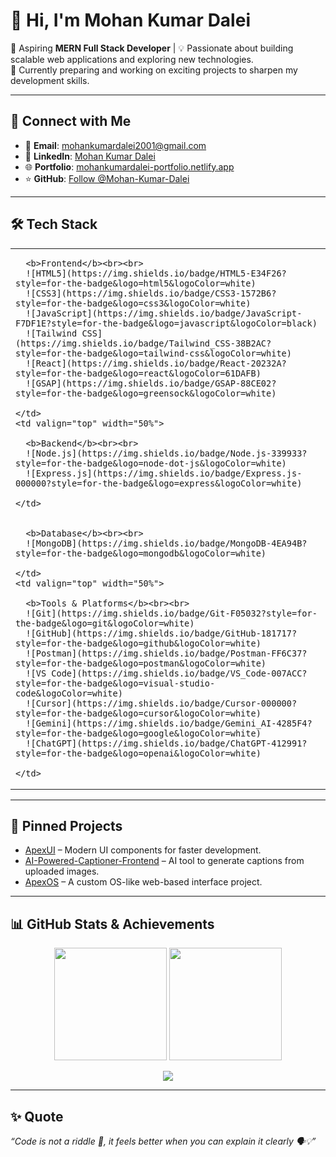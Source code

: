 # 👋 Hi, I'm Mohan Kumar Dalei  

🚀 Aspiring **MERN Full Stack Developer** | 💡 Passionate about building scalable web applications and exploring new technologies.  
🌱 Currently preparing and working on exciting projects to sharpen my development skills.  

---

## 🔗 Connect with Me  

- 📧 **Email**: [mohankumardalei2001@gmail.com](mailto:mohankumardalei2001@gmail.com)  
- 💼 **LinkedIn**: [Mohan Kumar Dalei](https://www.linkedin.com/in/mohan-kumar-dalei)  
- 🌐 **Portfolio**: [mohankumardalei-portfolio.netlify.app](https://mohankumardalei-portfolio.netlify.app)  
- ⭐ **GitHub**: [Follow @Mohan-Kumar-Dalei](https://github.com/Mohan-Kumar-Dalei?tab=followers)  

---

## 🛠️ Tech Stack  

<table>
  <tr>
    <td valign="top" width="50%">
      
      <b>Frontend</b><br><br>
      ![HTML5](https://img.shields.io/badge/HTML5-E34F26?style=for-the-badge&logo=html5&logoColor=white)  
      ![CSS3](https://img.shields.io/badge/CSS3-1572B6?style=for-the-badge&logo=css3&logoColor=white)  
      ![JavaScript](https://img.shields.io/badge/JavaScript-F7DF1E?style=for-the-badge&logo=javascript&logoColor=black)  
      ![Tailwind CSS](https://img.shields.io/badge/Tailwind_CSS-38B2AC?style=for-the-badge&logo=tailwind-css&logoColor=white)  
      ![React](https://img.shields.io/badge/React-20232A?style=for-the-badge&logo=react&logoColor=61DAFB)  
      ![GSAP](https://img.shields.io/badge/GSAP-88CE02?style=for-the-badge&logo=greensock&logoColor=white)  

    </td>
    <td valign="top" width="50%">
      
      <b>Backend</b><br><br>
      ![Node.js](https://img.shields.io/badge/Node.js-339933?style=for-the-badge&logo=node-dot-js&logoColor=white)  
      ![Express.js](https://img.shields.io/badge/Express.js-000000?style=for-the-badge&logo=express&logoColor=white)  

    </td>
  </tr>

  <tr>
    <td valign="top" width="50%">
      
      <b>Database</b><br><br>
      ![MongoDB](https://img.shields.io/badge/MongoDB-4EA94B?style=for-the-badge&logo=mongodb&logoColor=white)  

    </td>
    <td valign="top" width="50%">
      
      <b>Tools & Platforms</b><br><br>
      ![Git](https://img.shields.io/badge/Git-F05032?style=for-the-badge&logo=git&logoColor=white)  
      ![GitHub](https://img.shields.io/badge/GitHub-181717?style=for-the-badge&logo=github&logoColor=white)  
      ![Postman](https://img.shields.io/badge/Postman-FF6C37?style=for-the-badge&logo=postman&logoColor=white)  
      ![VS Code](https://img.shields.io/badge/VS_Code-007ACC?style=for-the-badge&logo=visual-studio-code&logoColor=white)  
      ![Cursor](https://img.shields.io/badge/Cursor-000000?style=for-the-badge&logo=cursor&logoColor=white)  
      ![Gemini](https://img.shields.io/badge/Gemini_AI-4285F4?style=for-the-badge&logo=google&logoColor=white)  
      ![ChatGPT](https://img.shields.io/badge/ChatGPT-412991?style=for-the-badge&logo=openai&logoColor=white)  

    </td>
  </tr>
</table>

---

## 📌 Pinned Projects  

- [ApexUI](https://github.com/Mohan-Kumar-Dalei/ApexUI) – Modern UI components for faster development.  
- [AI-Powered-Captioner-Frontend](https://github.com/Mohan-Kumar-Dalei/AI-Powered-Captioner-Frontend) – AI tool to generate captions from uploaded images.  
- [ApexOS](https://github.com/Mohan-Kumar-Dalei/ApexOS) – A custom OS-like web-based interface project.  

---

## 📊 GitHub Stats & Achievements  

<p align="center">
  <img src="https://github-readme-stats.vercel.app/api?username=Mohan-Kumar-Dalei&show_icons=true&theme=radical" height="180em" />
  <img src="https://github-readme-streak-stats.herokuapp.com/?user=Mohan-Kumar-Dalei&theme=radical" height="180em" />
</p>

<p align="center">
  <img src="https://github-profile-summary-cards.vercel.app/api/cards/profile-details?username=Mohan-Kumar-Dalei&theme=radical" />
</p>

---

## ✨ Quote  

*“Code is not a riddle 🤔, it feels better when you can explain it clearly 🗣️💡”*